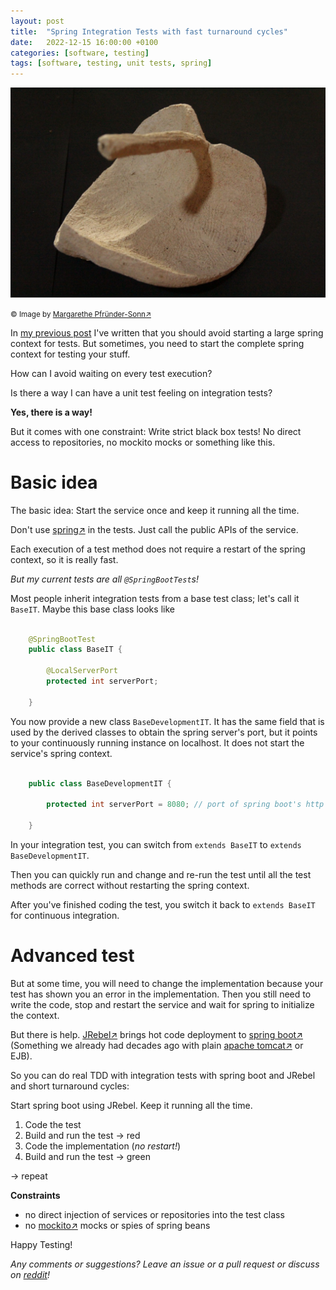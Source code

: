 ```yaml
---
layout: post
title:  "Spring Integration Tests with fast turnaround cycles"
date:   2022-12-15 16:00:00 +0100
categories: [software, testing]
tags: [software, testing, unit tests, spring]
---
```


![leave](/assets/Birnbaum-Blatt.jpg)

<small>&copy; Image by [Margarethe Pfründer-Sonn&#8599;](http://www.pfruender-sonn.de/objekte/plastik)</small>

In [my previous post](https://joerg-pfruender.github.io/software/testing/2022/12/12/fasttests1.html) I've written that you should avoid starting a large spring context for tests.
But sometimes, you need to start the complete spring context for testing your stuff.

How can I avoid waiting on every test execution?

Is there a way I can have a unit test feeling on integration tests?

**Yes, there is a way!**

But it comes with one constraint: Write strict black box tests! No direct access to repositories, no mockito mocks or something like this.

# Basic idea

The basic idea: Start the service once and keep it running all the time. 

Don't use [spring&#8599;](https://spring.io/) in the tests. Just call the public APIs of the service.

Each execution of a test method does not require a restart of the spring context, so it is really fast.

*But my current tests are all `@SpringBootTest`s!*

Most people inherit integration tests from a base test class; let's call it `BaseIT`. 
Maybe this base class looks like

```java

    @SpringBootTest
    public class BaseIT {
        
        @LocalServerPort
        protected int serverPort;
    
    }

```

You now provide a new class `BaseDevelopmentIT`. It has the same field that is used by the derived classes to obtain the spring server's port, but it points to your continuously running instance on localhost. It does not start the service's spring context.

```java

    public class BaseDevelopmentIT {
        
        protected int serverPort = 8080; // port of spring boot's http endpoints on your local machine
    
    }

```

In your integration test, you can switch from `extends BaseIT` to `extends BaseDevelopmentIT`.

Then you can quickly run and change and re-run the test until all the test methods are correct without restarting the spring context.

After you've finished coding the test, you switch it back to `extends BaseIT` for continuous integration.

# Advanced test  

But at some time, you will need to change the implementation because your test has shown you an error in the implementation.
Then you still need to write the code, stop and restart the service and wait for spring to initialize the context.

But there is help. [JRebel&#8599;](https://www.jrebel.com/products/jrebel) brings hot code deployment to [spring boot&#8599;](https://spring.io/projects/spring-boot) (Something we already had decades ago with plain [apache tomcat&#8599;](https://tomcat.apache.org/) or EJB).

So you can do real TDD with integration tests with spring boot and JRebel and short turnaround cycles:

Start spring boot using JRebel. Keep it running all the time.
 
1. Code the test
2. Build and run the test -> red
3. Code the implementation (*no restart!*)
4. Build and run the test -> green

-> repeat

**Constraints**
* no direct injection of services or repositories into the test class
* no [mockito&#8599;](https://site.mockito.org/) mocks or spies of spring beans

Happy Testing!


*Any comments or suggestions? Leave an issue or a pull request or discuss on [reddit](https://www.reddit.com/r/SpringBoot/comments/zy9p76/how_to_do_spring_integration_tests_with_fast/)!*
